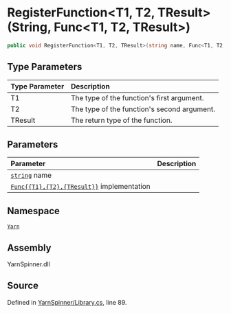 # RegisterFunction&lt;T1, T2, TResult&gt;\(String, Func&lt;T1, T2, TResult&gt;\)

```csharp
public void RegisterFunction<T1, T2, TResult>(string name, Func<T1, T2, TResult> implementation)
```

## Type Parameters

| Type Parameter | Description |
| :--- | :--- |
| T1 | The type of the function's first argument. |
| T2 | The type of the function's second argument. |
| TResult | The return type of the function. |

## Parameters

| Parameter | Description |
| :--- | :--- |
| [`string`](https://docs.microsoft.com/dotnet/api/System.String) name |  |
| [`Func{{T1},{T2},{TResult}}`](https://docs.microsoft.com/dotnet/api/System.Func{{T1},{T2},{TResult}}) implementation |  |

## Namespace

[`Yarn`](../)

## Assembly

YarnSpinner.dll

## Source

Defined in [YarnSpinner/Library.cs](https://github.com/YarnSpinnerTool/YarnSpinner//blob/develop/YarnSpinner/Library.cs#L89), line 89.

